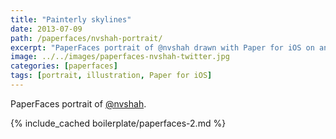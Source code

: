 ```yaml
---
title: "Painterly skylines"
date: 2013-07-09
path: /paperfaces/nvshah-portrait/
excerpt: "PaperFaces portrait of @nvshah drawn with Paper for iOS on an iPad."
image: ../../images/paperfaces-nvshah-twitter.jpg
categories: [paperfaces]
tags: [portrait, illustration, Paper for iOS]
---
```


PaperFaces portrait of [@nvshah](https://twitter.com/nvshah).

{% include_cached boilerplate/paperfaces-2.md %}
